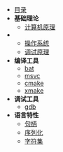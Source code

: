 
- [目录](theory/README.md)
- **基础理论**
    - [计算机原理](https://spite-triangle.github.io/computer_theory/#/)
-   - [操作系统](operateSystem/README.md)
    - [调试原理](windbg/README.md)
- **编译工具**
    - [bat](theory/chapter/bat.md)
    - [msvc](theory/chapter/msvc.md)
    - [cmake](theory/chapter/cmake.md)
    - [xmake](theory/chapter/xmake.md)
- **调试工具**
    - [gdb](https://spite-triangle.github.io/computer_theory/#/./LinuxCommand/chapter/gdb)
- **语言特性**
    - [句柄](theory/chapter/handle.md)
    - [序列化](theory/chapter/Serialization.md)
    - [字符集](theory/chapter/charset.md)


